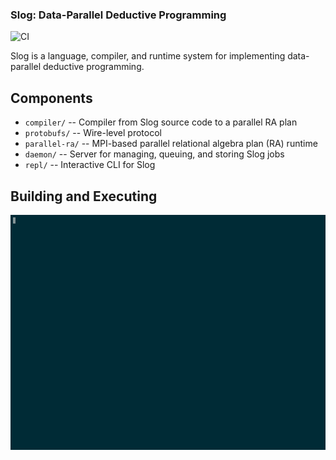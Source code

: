 ### Slog: Data-Parallel Deductive Programming

![CI](https://github.com/harp-lab/slog-lang/workflows/CI/badge.svg)

Slog is a language, compiler, and runtime system for implementing
data-parallel deductive programming.

## Components

- `compiler/`    -- Compiler from Slog source code to a parallel RA plan
- `protobufs/`   -- Wire-level protocol
- `parallel-ra/` -- MPI-based parallel relational algebra plan (RA) runtime
- `daemon/`      -- Server for managing, queuing, and storing Slog jobs
- `repl/`        -- Interactive CLI for Slog

## Building and Executing

![cli](./cli.gif)

